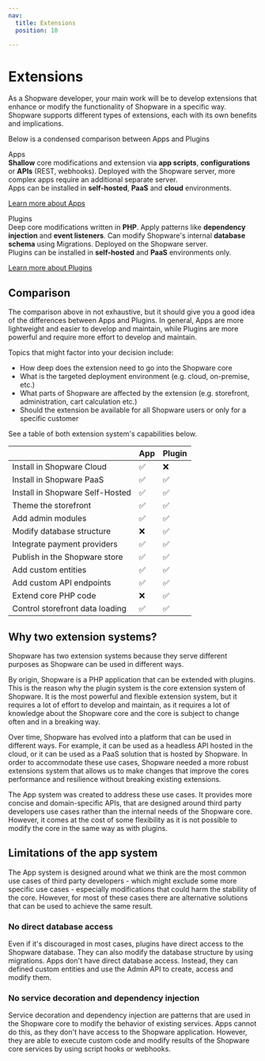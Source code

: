 ```yaml
---
nav:
  title: Extensions
  position: 10

---
```


# Extensions

As a Shopware developer, your main work will be to develop extensions that enhance or modify the functionality of Shopware in a specific way. Shopware supports different types of extensions, each with its own benefits and implications.

Below is a condensed comparison between Apps and Plugins

<div class="grid grid-cols-2 my-14 divide-x divide-gray-300">

<div class="pr-6">
<div class="font-bold p-2 mb-4 rounded-md bg-gradient-to-r from-blue-500 to-blue-700 text-white">Apps</div>

<div class="m-2 text-sm text-gray-600 leading-6">
<b>Shallow</b> core modifications and extension via <b>app scripts</b>, <b>configurations</b> or <b>APIs</b> (REST, webhooks). Deployed with the Shopware server, more complex apps require an additional separate server.
</div>

<div class="m-2 text-sm mt-4 leading-6">
Apps can be installed in <b>self-hosted</b>, <b>PaaS</b> and <b>cloud</b> environments.
</div>

<a href="apps/capabilities" class="m-2 mt-4 inline-block text-sm font-medium text-indigo-600 hover:text-indigo-500">Learn more about Apps</a>

</div>

<div class="pl-6">
<div class="font-bold p-2 mb-4 rounded-md bg-gradient-to-r from-purple-500 to-purple-700 text-white">Plugins</div>

<div class="m-2 text-sm text-gray-600 leading-6">
Deep core modifications written in <b>PHP</b>. Apply patterns like <b>dependency injection</b> and <b>event listeners</b>. Can modify Shopware's internal <b>database schema</b> using Migrations. Deployed on the Shopware server.
</div>

<div class="m-2 text-sm mt-4 leading-6">
Plugins can be installed in <b>self-hosted</b> and <b>PaaS</b> environments only.
</div>

<a href="plugins/plugin-base-guide" class="m-2 mt-4 inline-block text-sm font-medium text-indigo-600 hover:text-indigo-500">Learn more about Plugins</a>

</div>

</div>

## Comparison

The comparison above in not exhaustive, but it should give you a good idea of the differences between Apps and Plugins. In general, Apps are more lightweight and easier to develop and maintain, while Plugins are more powerful and require more effort to develop and maintain.

Topics that might factor into your decision include:

* How deep does the extension need to go into the Shopware core
* What is the targeted deployment environment (e.g. cloud, on-premise, etc.)
* What parts of Shopware are affected by the extension (e.g. storefront, administration, cart calculation etc.)
* Should the extension be available for all Shopware users or only for a specific customer

See a table of both extension system's capabilities below.

| | App | Plugin |
| :--- | :--- | :--- |
| Install in Shopware Cloud | ✅ | ❌ |
| Install in Shopware PaaS | ✅ | ✅ |
| Install in Shopware Self-Hosted | ✅ | ✅ |
| Theme the storefront | ✅ | ✅ |
| Add admin modules | ✅ | ✅ |
| Modify database structure | ❌ | ✅ |
| Integrate payment providers | ✅ | ✅ |
| Publish in the Shopware store | ✅ | ✅ |
| Add custom entities | ✅ | ✅ |
| Add custom API endpoints | ✅ | ✅ |
| Extend core PHP code | ❌ | ✅ |
| Control storefront data loading | ✅ | ✅ |

## Why two extension systems?

Shopware has two extension systems because they serve different purposes as Shopware can be used in different ways.

By origin, Shopware is a PHP application that can be extended with plugins. This is the reason why the plugin system is the core extension system of Shopware. It is the most powerful and flexible extension system, but it requires a lot of effort to develop and maintain, as it requires a lot of knowledge about the Shopware core and the core is subject to change often and in a breaking way.

Over time, Shopware has evolved into a platform that can be used in different ways. For example, it can be used as a headless API hosted in the cloud, or it can be used as a PaaS solution that is hosted by Shopware. In order to accommodate these use cases, Shopware needed a more robust extensions system that allows us to make changes that improve the cores performance and resilience without breaking existing extensions.

The App system was created to address these use cases. It provides more concise and domain-specific APIs, that are designed around third party developers use cases rather than the internal needs of the Shopware core. However, it comes at the cost of some flexibility as it is not possible to modify the core in the same way as with plugins.

## Limitations of the app system

The App system is designed around what we think are the most common use cases of third party developers - which might exclude some more specific use cases - especially modifications that could harm the stability of the core. However, for most of these cases there are alternative solutions that can be used to achieve the same result.

### No direct database access

Even if it's discouraged in most cases, plugins have direct access to the Shopware database. They can also modify the database structure by using migrations. Apps don't have direct database access. Instead, they can defined custom entities and use the Admin API to create, access and modify them.

### No service decoration and dependency injection

Service decoration and dependency injection are patterns that are used in the Shopware core to modify the behavior of existing services. Apps cannot do this, as they don't have access to the Shopware application. However, they are able to execute custom code and modify results of the Shopware core services by using script hooks or webhooks.
